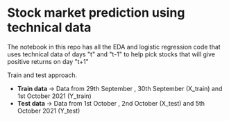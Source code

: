 # Stock market prediction using technical data

The notebook in this repo has all the EDA and logistic regression code that uses technical data of days "t" and "t-1" to help pick stocks that will give positive returns on day "t+1"

Train and test approach.
<ul>
<li><b> Train data </b> -> Data from 29th September , 30th September (X_train) and 1st October 2021 (Y_train)</li>
<li><b> Test data </b> -> Data from 1st October , 2nd October (X_test) and 5th October 2021 (Y_test)</li>
</ul>
